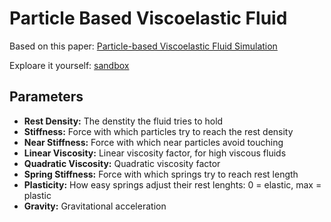 # Particle Based Viscoelastic Fluid

Based on this paper: [Particle-based Viscoelastic Fluid Simulation](https://dl.acm.org/doi/abs/10.1145/1073368.1073400)

Exploare it yourself: [sandbox](https://puutzza.github.io/particle_based_viscoelastic_fluid/)

## Parameters

* **Rest Density:** The denstity the fluid tries to hold
* **Stiffness:** Force with which particles try to reach the rest density
* **Near Stiffness:** Force with which near particles avoid touching
* **Linear Viscosity:** Linear viscosity factor, for high viscous fluids
* **Quadratic Viscosity:** Quadratic viscosity factor
* **Spring Stiffness:** Force with which springs try to reach rest length
* **Plasticity:** How easy springs adjust their rest lenghts: 0 = elastic, max = plastic
* **Gravity:** Gravitational acceleration
